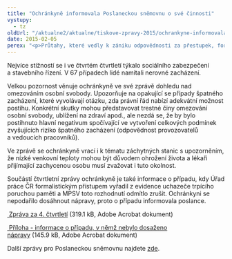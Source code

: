 ```yaml
---
title: "Ochránkyně informovala Poslaneckou sněmovnu o své činnosti"
vystupy:
  - tz
oldUrl: "/aktualne2/aktualne/tiskove-zpravy-2015/ochrankyne-informovala-poslaneckou-snemovnu-o-sve-cinnosti/"
date: 2015-02-05
perex: "<p>Průtahy, které vedly k zániku odpovědnosti za přestupek, formalistní nepřiznání doplatku na bydlení, odvolání z vedoucí funkce z důvodu mateřství. Tyto a další případy zahrnula ochránkyně do zprávy o činnosti ve 4. čtvrtletí, kterou v těchto dnech zaslala Poslanecké sněmovně.</p>"
---
```


<!-- imported from the old website -->

<p>Nejvíce stížností se i ve čtvrtém čtvrtletí týkalo sociálního zabezpečení a stavebního řízení. V 67 případech lidé namítali nerovné zacházení.</p><p>Velkou pozornost věnuje ochránkyně ve své zprávě dohledu nad omezováním osobní svobody. Upozorňuje na opakující se případy špatného zacházení, které vyvolávají otázku, zda právní řád nabízí adekvátní možnost postihu. Konkrétní skutky mohou představovat trestné činy omezování osobní svobody, ublížení na zdraví apod., ale nezdá se, že by bylo postihnuto hlavní negativum spočívající ve vytvoření celkových podmínek zvyšujících riziko špatného zacházení (odpovědnost provozovatelů a vedoucích pracovníků).</p><p>Ve zprávě se ochránkyně vrací i k tématu záchytných stanic s upozorněním, že nízké venkovní teploty mohou být důvodem ohrožení života a lékaři přijímající zachycenou osobu musí zvažovat i tuto okolnost.</p><p>Součástí čtvrtletní zprávy ochránkyně je také informace o případu, kdy Úřad práce ČR formalistickým přístupem vyřadil z evidence uchazeče trpícího poruchou paměti a MPSV toto rozhodnutí odmítlo zrušit. Ochránkyni se nepodařilo dosáhnout nápravy, proto o případu informovala poslance.</p><p><a title="Otevření do nového okna" href="/uploads-importzpravy_pro_poslaneckou_snemovnu/Ctvrtletky/2014-04-Q-web.pdf" target="_blank"><img alt="" src="https://test.ochrance.cz/typo3/ext/od_linkdesc/icons/pdf.gif" class="od_linkdesc_icon" /> Zpráva za 4. čtvrtletí</a> (319.1 kB, Adobe Acrobat dokument)</p><p><a title="Otevření do nového okna" href="/uploads-importzpravy_pro_poslaneckou_snemovnu/Ctvrtletky/2014-04-Q-sankce-web.pdf" target="_blank"><img alt="" src="https://test.ochrance.cz/typo3/ext/od_linkdesc/icons/pdf.gif" class="od_linkdesc_icon" /> Příloha - informace o případu, v němž nebylo dosaženo nápravy</a> (145.9 kB, Adobe Acrobat dokument)</p><p>Další zprávy pro Poslaneckou sněmovnu najdete <a href="https://test.ochrance.cz/zpravy-o-cinnosti/zpravy-pro-poslaneckou-snemovnu/">zde</a>.</p>
